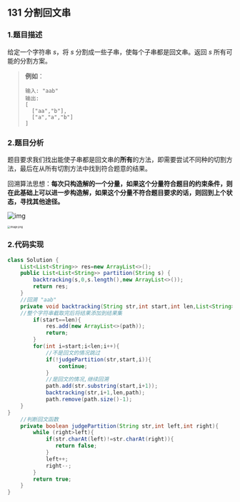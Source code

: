 ##  131 分割回文串

### 1.题目描述

给定一个字符串 *s*，将 *s* 分割成一些子串，使每个子串都是回文串。返回 *s* 所有可能的分割方案。

> **例如**：
>
> ```
> 输入: "aab"
> 输出:
> [
>   ["aa","b"],
>   ["a","a","b"]
> ]
> ```

### 2.题目分析

题目要求我们找出能使子串都是回文串的**所有**的方法，即需要尝试不同种的切割方法，最后在从所有切割方法中找到符合题意的结果。

回溯算法思想：**每次只构造解的一个分量，如果这个分量符合题目的约束条件，则在此基础上可以进一步构造解，如果这个分量不符合题目要求的话，则回到上个状态，寻找其他途径。**

![img](https://img-blog.csdnimg.cn/20190425155335274.png?x-oss-process=image/watermark,type_ZmFuZ3poZW5naGVpdGk,shadow_10,text_aHR0cHM6Ly9ibG9nLmNzZG4ubmV0L3FxXzE1MDU0MzQ1,size_16,color_FFFFFF,t_70)

<img src="https://pic.leetcode-cn.com/298a80282ac3505fec3710abdc1e656c591cf7acaa3ba976151480729244b649-image.png" alt="image.png" style="zoom: 40%;" />

### 2.代码实现

```java
class Solution {
    List<List<String>> res=new ArrayList<>();
    public List<List<String>> partition(String s) {
        backtracking(s,0,s.length(),new ArrayList<>());
        return res;
    }
    //回溯 "aab"
    private void backtracking(String str,int start,int len,List<String> path){
    //整个字符串截取完后将结果添加到结果集
        if(start==len){
            res.add(new ArrayList<>(path));
            return;
        }
        for(int i=start;i<len;i++){
            //不是回文的情况跳过
            if(!judgePartition(str,start,i)){
                continue;
            }
            //是回文的情况,继续回溯
            path.add(str.substring(start,i+1));
            backtracking(str,i+1,len,path);
            path.remove(path.size()-1);
    }
}
    //判断回文函数
    private boolean judgePartition(String str,int left,int right){
        while (right>left){
            if(str.charAt(left)!=str.charAt(right)){
               return false;
            } 
            left++;
            right--;
        }
        return true;
    }
}
```

